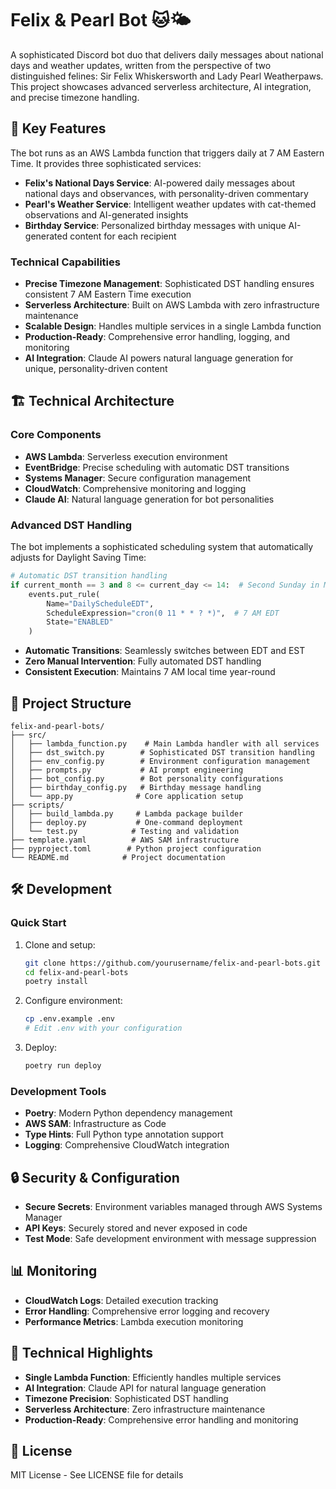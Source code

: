 # Felix & Pearl Bot 🐱🌤️

A sophisticated Discord bot duo that delivers daily messages about national days and weather updates, written from the perspective of two distinguished felines: Sir Felix Whiskersworth and Lady Pearl Weatherpaws. This project showcases advanced serverless architecture, AI integration, and precise timezone handling.

## 🚀 Key Features

The bot runs as an AWS Lambda function that triggers daily at 7 AM Eastern Time. It provides three sophisticated services:

- **Felix's National Days Service**: AI-powered daily messages about national days and observances, with personality-driven commentary
- **Pearl's Weather Service**: Intelligent weather updates with cat-themed observations and AI-generated insights
- **Birthday Service**: Personalized birthday messages with unique AI-generated content for each recipient

### Technical Capabilities

- **Precise Timezone Management**: Sophisticated DST handling ensures consistent 7 AM Eastern Time execution
- **Serverless Architecture**: Built on AWS Lambda with zero infrastructure maintenance
- **Scalable Design**: Handles multiple services in a single Lambda function
- **Production-Ready**: Comprehensive error handling, logging, and monitoring
- **AI Integration**: Claude AI powers natural language generation for unique, personality-driven content

## 🏗️ Technical Architecture

### Core Components

- **AWS Lambda**: Serverless execution environment
- **EventBridge**: Precise scheduling with automatic DST transitions
- **Systems Manager**: Secure configuration management
- **CloudWatch**: Comprehensive monitoring and logging
- **Claude AI**: Natural language generation for bot personalities

### Advanced DST Handling

The bot implements a sophisticated scheduling system that automatically adjusts for Daylight Saving Time:

```python
# Automatic DST transition handling
if current_month == 3 and 8 <= current_day <= 14:  # Second Sunday in March
    events.put_rule(
        Name="DailyScheduleEDT",
        ScheduleExpression="cron(0 11 * * ? *)",  # 7 AM EDT
        State="ENABLED"
    )
```

- **Automatic Transitions**: Seamlessly switches between EDT and EST
- **Zero Manual Intervention**: Fully automated DST handling
- **Consistent Execution**: Maintains 7 AM local time year-round

## 📁 Project Structure

```text
felix-and-pearl-bots/
├── src/
│   ├── lambda_function.py    # Main Lambda handler with all services
│   ├── dst_switch.py        # Sophisticated DST transition handling
│   ├── env_config.py        # Environment configuration management
│   ├── prompts.py           # AI prompt engineering
│   ├── bot_config.py        # Bot personality configurations
│   ├── birthday_config.py   # Birthday message handling
│   └── app.py              # Core application setup
├── scripts/
│   ├── build_lambda.py     # Lambda package builder
│   ├── deploy.py           # One-command deployment
│   └── test.py            # Testing and validation
├── template.yaml          # AWS SAM infrastructure
├── pyproject.toml        # Python project configuration
└── README.md            # Project documentation
```

## 🛠️ Development

### Quick Start

1. Clone and setup:

   ```bash
   git clone https://github.com/yourusername/felix-and-pearl-bots.git
   cd felix-and-pearl-bots
   poetry install
   ```

2. Configure environment:

   ```bash
   cp .env.example .env
   # Edit .env with your configuration
   ```

3. Deploy:

   ```bash
   poetry run deploy
   ```

### Development Tools

- **Poetry**: Modern Python dependency management
- **AWS SAM**: Infrastructure as Code
- **Type Hints**: Full Python type annotation support
- **Logging**: Comprehensive CloudWatch integration

## 🔒 Security & Configuration

- **Secure Secrets**: Environment variables managed through AWS Systems Manager
- **API Keys**: Securely stored and never exposed in code
- **Test Mode**: Safe development environment with message suppression

## 📊 Monitoring

- **CloudWatch Logs**: Detailed execution tracking
- **Error Handling**: Comprehensive error logging and recovery
- **Performance Metrics**: Lambda execution monitoring

## 🎯 Technical Highlights

- **Single Lambda Function**: Efficiently handles multiple services
- **AI Integration**: Claude API for natural language generation
- **Timezone Precision**: Sophisticated DST handling
- **Serverless Architecture**: Zero infrastructure maintenance
- **Production-Ready**: Comprehensive error handling and monitoring

## 📝 License

MIT License - See LICENSE file for details
